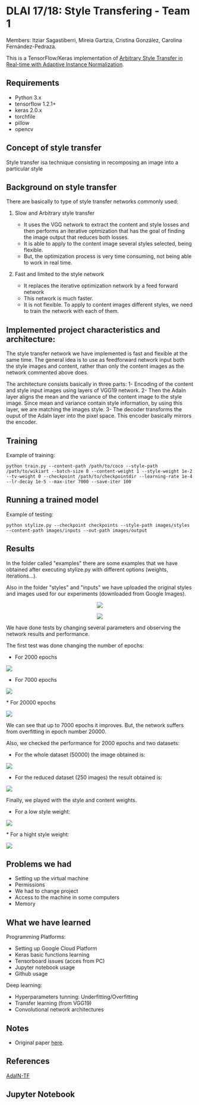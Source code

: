 # DLAI 17/18: Style Transfering - Team 1 

Members: Itziar Sagastiberri, Mireia Gartzia, Cristina González, Carolina Fernández-Pedraza.

This is a TensorFlow/Keras implementation of [Arbitrary Style Transfer in Real-time with Adaptive Instance Normalization](https://arxiv.org/abs/1703.06868).


## Requirements

* Python 3.x
* tensorflow 1.2.1+
* keras 2.0.x
* torchfile
* pillow
* opencv

## Concept of style transfer

Style transfer isa technique consisting in recomposing an image into a particular style

## Background on style transfer

There are basically to type of style transfer networks commonly used:

1. Slow and Arbitrary style transfer
	- It uses the VGG network to extract the content and style losses and then performs an iterative optmization that has 		the goal of finding the image output that reduces both losses.
	- It is able to apply to the content image several styles selected, being flexible.
	- But, the optimization process is very time consuming, not being able to work in real time.

2. Fast and limited to the style network
	- It replaces the iterative optimization network by a feed forward network
	- This network is much faster.
	- It is not flexible. To apply to content images different styles, we need to train the network with each of them.

## Implemented project characteristics and architecture:

The style transfer network we have implemented is fast and flexible at the same time.
The general idea is to use as feedforward network input both the style images and content, rather than only the content images as the network commented above does.

The architecture consists basically in three parts:
	1- Encoding of the content and style input images using layers of VGG19 network.
	2- Then the AdaIn layer aligns the mean and the variance of the content image to the style image. Since mean and 	    variance contain style information, by using this layer, we are matching the images style.
	3- The decoder transforms the ouput of the AdaIn layer into the pixel space. This encoder basically mirrors the 	   encoder.

## Training

Example of training:

`python train.py --content-path /path/to/coco --style-path /path/to/wikiart --batch-size 8 --content-weight 1 --style-weight 1e-2 --tv-weight 0 --checkpoint /path/to/checkpointdir --learning-rate 1e-4 --lr-decay 1e-5 --max-iter 7000 --save-iter 100`

## Running a trained model

Example of testing:

`python stylize.py --checkpoint checkpoints --style-path images/styles --content-path images/inputs --out-path images/output`

## Results
In the folder called "examples" there are some examples that  we have obtained after executing stylize.py with different options (weights, iterations...).

Also in the folder "styles" and "inputs" we have uploaded the original styles and images used for our experiments (downloaded from Google Images).

<p align='center'>
	<img src='examples/vangogh.jpg'>
</p>

<p align='center'>
	<img src='examples/picasso.jpg'>
</p>

We have done tests by changing several parameters and observing the network results and performance.

The first test was done changing the number of epochs:
* For 2000 epochs
<p align='left'>
	<img src='examples/outputs/outputs2.2/harry_potter_leonid_afremov.jpg'>
</p>

* For 7000 epochs
<p align='left'>
	<img src='examples/outputs/outputs2.1/harry_potter_leonid_afremov.jpg'>
</p>
* For 20000 epochs
<p align='left'>
	<img src='examples/outputs/outputs2.4/harry_potter_leonid_afremov.jpg'>
</p>

We can see that up to 7000 epochs it improves. But, the network suffers from overfitting in epoch number 20000.


Also, we checked the performance for 2000 epochs and two datasets:
* For the whole dataset (50000) the image obtained is:
<p align='left'>
	<img src='examples/outputs/outputs2.2/harry_potter_leonid_afremov.jpg'>
</p>

* For the reduced dataset (250 images) the result obtained is:
<p align='left'>
	<img src='examples/outputs/outputs2.3/harry_potter_leonid_afremov.jpg'>
</p>

Finally, we played with the style and content weights.
* For a low style weight:
<p align='left'>
	<img src='examples/outputs/outputs1.2/livingroom_kandinsky.png'>
</p>
* For a hight style weight:
<p align='left'>
	<img src='examples/outputs/outputs1.3/livingroom_kandinsky.png'>
</p>

## Problems we had
* Setting up the virtual machine
* Permissions
* We had to change project
* Access to the machine in some computers
* Memory


## What we have learned
Programming Platforms:
* Setting up Google Cloud Platform
* Keras basic functions learning
* Tensorboard issues (acces from PC)
* Jupyter notebook usage
* Github usage

Deep learning:
* Hyperparameters tunning: Underfitting/Overfitting
* Transfer learning (from VGG19)
* Convolutional network architectures


## Notes

* Original paper [here](https://distill.pub/2016/deconv-checkerboard/).


## References
[AdaIN-TF](https://github.com/eridgd/AdaIN-TF)

## Jupyter Notebook
